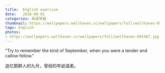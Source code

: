 ```yaml
---
title:  English exercise
date:   2018-09-01
categories: 英语早操
thumbnail: https://wallpapers.wallhaven.cc/wallpapers/full/wallhaven-691487.jpg
tags: English
photos:
- https://wallpapers.wallhaven.cc/wallpapers/full/wallhaven-691487.jpg
---
```


"Try to remember the kind of September, when you were a tender and callow fellow."
<p>追忆那醉人的九月，曾经的年幼温柔。</p>
